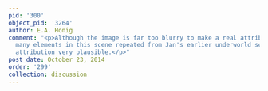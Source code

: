 ```yaml
---
pid: '300'
object_pid: '3264'
author: E.A. Honig
comment: "<p>Although the image is far too blurry to make a real attribution, the
  many elements in this scene repeated from Jan's earlier underworld scenes make the
  attribution very plausible.</p>"
post_date: October 23, 2014
order: '299'
collection: discussion
---
```

